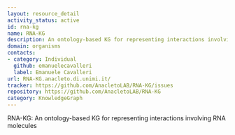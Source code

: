 ```yaml
---
layout: resource_detail
activity_status: active
id: rna-kg
name: RNA-KG
description: An ontology-based KG for representing interactions involving RNA molecules.
domain: organisms
contacts:
- category: Individual
  github: emanuelecavalleri
  label: Emanuele Cavalleri
url: RNA-KG.anacleto.di.unimi.it/
tracker: https://github.com/AnacletoLAB/RNA-KG/issues
repository: https://github.com/AnacletoLAB/RNA-KG
category: KnowledgeGraph
---
```


RNA-KG: An ontology-based KG for representing interactions involving RNA molecules

